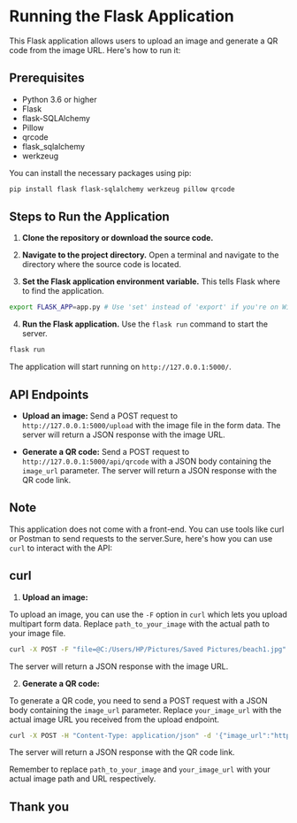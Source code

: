 # Running the Flask Application

This Flask application allows users to upload an image and generate a QR code from the image URL. Here's how to run it:

## Prerequisites

- Python 3.6 or higher
- Flask
- flask-SQLAlchemy
- Pillow
- qrcode
- flask_sqlalchemy
- werkzeug

You can install the necessary packages using pip:

```bash
pip install flask flask-sqlalchemy werkzeug pillow qrcode
```

## Steps to Run the Application

1. **Clone the repository or download the source code.**

2. **Navigate to the project directory.** Open a terminal and navigate to the directory where the source code is located.

3. **Set the Flask application environment variable.** This tells Flask where to find the application.

```bash
export FLASK_APP=app.py # Use 'set' instead of 'export' if you're on Windows
```

4. **Run the Flask application.** Use the `flask run` command to start the server.

```bash
flask run
```

The application will start running on `http://127.0.0.1:5000/`.

## API Endpoints

- **Upload an image:** Send a POST request to `http://127.0.0.1:5000/upload` with the image file in the form data. The server will return a JSON response with the image URL.

- **Generate a QR code:** Send a POST request to `http://127.0.0.1:5000/api/qrcode` with a JSON body containing the `image_url` parameter. The server will return a JSON response with the QR code link.

## Note

This application does not come with a front-end. You can use tools like curl or Postman to send requests to the server.Sure, here's how you can use `curl` to interact with the API:

## curl

1. **Upload an image:**

To upload an image, you can use the `-F` option in `curl` which lets you upload multipart form data. Replace `path_to_your_image` with the actual path to your image file.

```bash
curl -X POST -F "file=@C:/Users/HP/Pictures/Saved Pictures/beach1.jpg" http://127.0.0.1:5000/upload
```

The server will return a JSON response with the image URL.

2. **Generate a QR code:**

To generate a QR code, you need to send a POST request with a JSON body containing the `image_url` parameter. Replace `your_image_url` with the actual image URL you received from the upload endpoint.

```bash
curl -X POST -H "Content-Type: application/json" -d '{"image_url":"http://localhost:5000/static/242fb168-19d7-4209-bce4-68e66bf843ec.jpg"}' http://127.0.0.1:5000/api/qrcode
```

The server will return a JSON response with the QR code link.

Remember to replace `path_to_your_image` and `your_image_url` with your actual image path and URL respectively.


## Thank you
